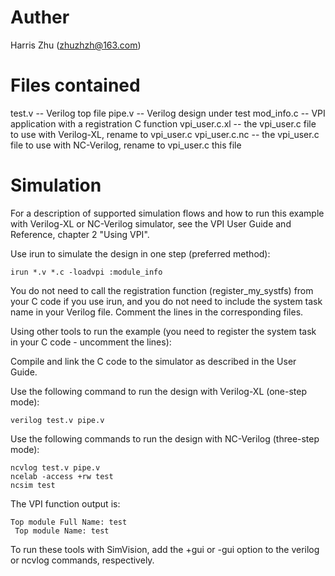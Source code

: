 # Auther
Harris Zhu (zhuzhzh@163.com)

# Files contained
test.v          -- Verilog top file
pipe.v          -- Verilog design under test
mod_info.c      -- VPI application with a registration C function
vpi_user.c.xl   -- the vpi_user.c file to use with Verilog-XL, rename to vpi_user.c
vpi_user.c.nc   -- the vpi_user.c file to use with NC-Verilog, rename to vpi_user.c
this file

# Simulation
For a description of supported simulation flows and how to run this example with Verilog-XL or NC-Verilog simulator, see the VPI User Guide and Reference, chapter 2 "Using VPI".

Use irun to simulate the design in one step (preferred method):
```
irun *.v *.c -loadvpi :module_info
```

You do not need to call the registration function (register_my_systfs) from your C code if you use irun, and you do not need to include the system task name in your Verilog file. Comment the lines in the corresponding files.

Using other tools to run the example (you need to register the system task in your C code - uncomment the lines):

Compile and link the C code to the simulator as described in the User Guide.

Use the following command to run the design with Verilog-XL (one-step mode):
```
verilog test.v pipe.v
```

Use the following commands to run the design with NC-Verilog (three-step mode):
```
ncvlog test.v pipe.v
ncelab -access +rw test
ncsim test
```

The VPI function output is:
```
Top module Full Name: test
 Top module Name: test
```
To run these tools with SimVision, add the +gui or -gui option to the verilog or ncvlog commands, respectively.


